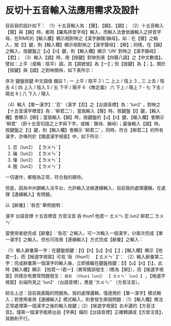 # 反切十五音輸入法應用需求及設計


目前我的設計如下：
（1）十五音輸入為：【聲】、【韻】、【調】；
（2）十五音輸入【聲】與【韻】時，都用【羅馬拼音字母】輸入，而輸入法會依據輸入之拼音字母，在RIME的【輸入欄】顯示相對映之【漢字韻聲/韻母】。如：在【聲】之輸入，按【l】鍵，則【輸入欄】顯示相對映之【漢字聲母】：【柳】；同樣，在【韻】之輸入，按鍵盤之【u】【n】鍵，則【輸入欄】顯示 'UN' 對映之【漢字韻母】：【君】；
（3）輸入【調】時，用【按鍵】對映到表【四聲八調】之【中文數值】。譬如：上平（或稱：陰平）調，其【調號值】為【一】；但【按鍵】為【；】。關於【按鍵】與【調】之對映關係，如下表所示：

序次	鍵盤按鍵	中文調值	備註
1	;	一	上平 / 陰平
2	\	二	上上 / 陰上
3	_	三	上去 / 陰去
4	[	四	上入 / 陰入
5	/	五	下平 / 陽平
6	《無定義》	六	下上 / 陽上
7	-	七	下去 / 陽去
8	]	八	下入 / 陽入

（4）輸入【單一漢字】：’忍‘ （漢字【忍】之【台語音標】為：'lun2' ，對映之【十五音漢字標音】為：'柳君二'），當我輸入【聲】時，按鍵盤【l】鍵，【輸入欄】會顯示【柳】；當我輸入【韻】時，按鍵盤的【u】【n】鍵，【輸入欄】會顯示 '柳君' （即十五音切語之上字與下字，或稱：聲母、韻母）；最後輸入【調】時，按鍵盤之【\】鍵，則【輸入欄】會顯示 '柳君二' 。同時，符合【柳君二】的所有漢字，亦條列於【備選漢字視窗】中，如下所示：

1. 忍〔lun2〕 【 ㄌㄨㄣˋ 】
2. 碖〔lun2〕 【 ㄌㄨㄣˋ 】
3. 懍〔lun2〕 【 ㄌㄨㄣˋ 】
4. 圇〔lun2〕 【 ㄌㄨㄣˋ 】

一切運作，都極為正常，符合我的期待。

但是，因為中州韻輸入法平台，允許輸入法做連續輸入，目前我的處理邏輯，在處理【連續輸入】有問題。

以【辭彙】：’呑忍‘ 舉例說明：

 漢字	台語音標	十五音標音	方音注音
呑	thun1	他君一	ㄊㄨㄣ
忍	lun2	柳君二	ㄌㄨㄣˋ

當使用者欲完成【辭彙】：'呑忍' 之輸入，可一次輸入一個漢字，分兩次完成【單一漢字】之輸入。但也可改用【連續輸入】方式完成【辭彙】之輸入：

（1）輸入辭彙第一字：在鍵盤按鍵：【t】【h】【u】【n】【;】；【輸入欄】顯示【他君一】，而【候選字視窗】可見 ‘呑〔thun1〕 【 ㄊㄨㄣˉ 】’：
（2）輸入辭彙第二字：完成辭彙第一個漢字的輸入後，立即接繼在鍵盤按鍵：【l】【u】【n】【\】，此時【輸入欄】顯示 【他君一 l君一】（異常錯誤發生：l應為【柳】），而【候選字視窗】同樣亦有異常問題發生： `呑忍 〔thun1 lun2〕 【 ㄊㄨㄣˉ lun2 】` ，【候選字視窗】右端所見之 'lun2'  （台語音標），應是 'ㄌㄨㄣˋ' （方音注音）。

綜合上述：目前我面臨的問題為，我的處理邏輯，僅適用於【單一漢字】模式輸入；若使用者用【連續輸入】模式輸入，則會發生兩個問題：（1）【輸入欄】無法正常處理第一個漢字之後的輸入按鍵；（2）【候選字視窗】右半邊的【方音注音】，僅第一個漢字能將出自【字典】檔的【台語音標】正確轉譯成【方音注音】，其餘則不行。
